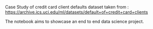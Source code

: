 Case Study of credit card client defaults dataset taken from : https://archive.ics.uci.edu/ml/datasets/default+of+credit+card+clients

The notebook aims to showcase an end to end data science project. 
